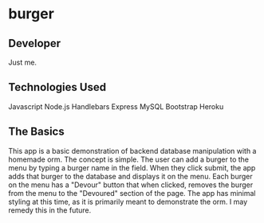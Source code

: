 # burger

## Developer

Just me.

## Technologies Used

Javascript
Node.js
Handlebars
Express
MySQL
Bootstrap
Heroku

## The Basics

This app is a basic demonstration of backend database manipulation with a homemade orm. The concept is simple. The user can add a burger to the menu by typing a burger name in the field. When they click submit, the app adds that burger to the database and displays it on the menu. Each burger on the menu has a "Devour" button that when clicked, removes the burger from the menu to the "Devoured" section of the page. The app has minimal styling at this time, as it is primarily meant to demonstrate the orm. I may remedy this in the future.